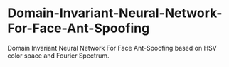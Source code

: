 # Domain-Invariant-Neural-Network-For-Face-Ant-Spoofing
Domain Invariant Neural Network For Face Ant-Spoofing based on HSV color space and Fourier Spectrum.
